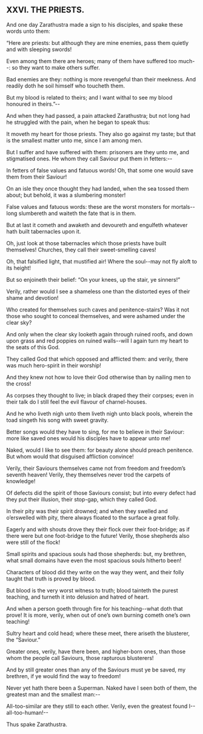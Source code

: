 ## XXVI. THE PRIESTS.

And one day Zarathustra made a sign to his disciples, and spake these
words unto them:

“Here are priests: but although they are mine enemies, pass them quietly
and with sleeping swords!

Even among them there are heroes; many of them have suffered too much--:
so they want to make others suffer.

Bad enemies are they: nothing is more revengeful than their meekness.
And readily doth he soil himself who toucheth them.

But my blood is related to theirs; and I want withal to see my blood
honoured in theirs.”--

And when they had passed, a pain attacked Zarathustra; but not long had
he struggled with the pain, when he began to speak thus:

It moveth my heart for those priests. They also go against my taste; but
that is the smallest matter unto me, since I am among men.

But I suffer and have suffered with them: prisoners are they unto me,
and stigmatised ones. He whom they call Saviour put them in fetters:--

In fetters of false values and fatuous words! Oh, that some one would
save them from their Saviour!

On an isle they once thought they had landed, when the sea tossed them
about; but behold, it was a slumbering monster!

False values and fatuous words: these are the worst monsters for
mortals--long slumbereth and waiteth the fate that is in them.

But at last it cometh and awaketh and devoureth and engulfeth whatever
hath built tabernacles upon it.

Oh, just look at those tabernacles which those priests have built
themselves! Churches, they call their sweet-smelling caves!

Oh, that falsified light, that mustified air! Where the soul--may not
fly aloft to its height!

But so enjoineth their belief: “On your knees, up the stair, ye
sinners!”

Verily, rather would I see a shameless one than the distorted eyes of
their shame and devotion!

Who created for themselves such caves and penitence-stairs? Was it not
those who sought to conceal themselves, and were ashamed under the clear
sky?

And only when the clear sky looketh again through ruined roofs, and down
upon grass and red poppies on ruined walls--will I again turn my heart
to the seats of this God.

They called God that which opposed and afflicted them: and verily, there
was much hero-spirit in their worship!

And they knew not how to love their God otherwise than by nailing men to
the cross!

As corpses they thought to live; in black draped they their corpses;
even in their talk do I still feel the evil flavour of charnel-houses.

And he who liveth nigh unto them liveth nigh unto black pools, wherein
the toad singeth his song with sweet gravity.

Better songs would they have to sing, for me to believe in their
Saviour: more like saved ones would his disciples have to appear unto
me!

Naked, would I like to see them: for beauty alone should preach
penitence. But whom would that disguised affliction convince!

Verily, their Saviours themselves came not from freedom and freedom’s
seventh heaven! Verily, they themselves never trod the carpets of
knowledge!

Of defects did the spirit of those Saviours consist; but into every
defect had they put their illusion, their stop-gap, which they called
God.

In their pity was their spirit drowned; and when they swelled and
o’erswelled with pity, there always floated to the surface a great
folly.

Eagerly and with shouts drove they their flock over their foot-bridge;
as if there were but one foot-bridge to the future! Verily, those
shepherds also were still of the flock!

Small spirits and spacious souls had those shepherds: but, my brethren,
what small domains have even the most spacious souls hitherto been!

Characters of blood did they write on the way they went, and their folly
taught that truth is proved by blood.

But blood is the very worst witness to truth; blood tainteth the purest
teaching, and turneth it into delusion and hatred of heart.

And when a person goeth through fire for his teaching--what doth that
prove! It is more, verily, when out of one’s own burning cometh one’s
own teaching!

Sultry heart and cold head; where these meet, there ariseth the
blusterer, the “Saviour.”

Greater ones, verily, have there been, and higher-born ones, than those
whom the people call Saviours, those rapturous blusterers!

And by still greater ones than any of the Saviours must ye be saved, my
brethren, if ye would find the way to freedom!

Never yet hath there been a Superman. Naked have I seen both of them,
the greatest man and the smallest man:--

All-too-similar are they still to each other. Verily, even the greatest
found I--all-too-human!--

Thus spake Zarathustra.




